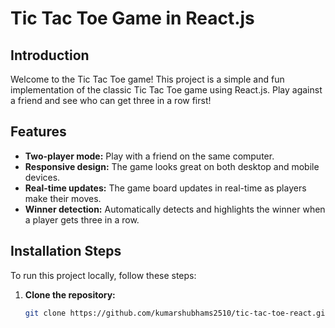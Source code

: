# Tic Tac Toe Game in React.js

## Introduction

Welcome to the Tic Tac Toe game! This project is a simple and fun implementation of the classic Tic Tac Toe game using React.js. Play against a friend and see who can get three in a row first!

## Features

- **Two-player mode:** Play with a friend on the same computer.
- **Responsive design:** The game looks great on both desktop and mobile devices.
- **Real-time updates:** The game board updates in real-time as players make their moves.
- **Winner detection:** Automatically detects and highlights the winner when a player gets three in a row.

## Installation Steps

To run this project locally, follow these steps:

1. **Clone the repository:**
   ```sh
   git clone https://github.com/kumarshubhams2510/tic-tac-toe-react.git
   ```
